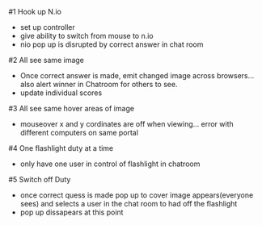 #1 Hook up N.io
- set up controller
- give ability to switch from mouse to n.io
- nio pop up is disrupted by correct answer in chat room

#2 All see same image
- Once correct answer is made, emit changed image across browsers... also alert winner in Chatroom for others to see.
- update individual scores

#3 All see same hover areas of image
- mouseover x and y cordinates are off when viewing... error with different computers on same portal

#4 One flashlight duty at a time
- only have one user in control of flashlight in chatroom

#5 Switch off Duty
- once correct quess is made pop up to cover image appears(everyone sees) and selects a user in the chat room to had off the flashlight
- pop up dissapears at this point



